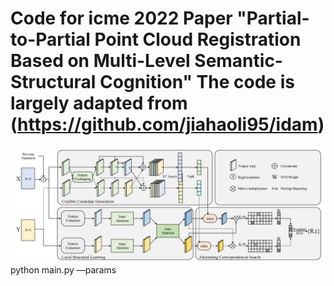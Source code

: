 # Code for icme 2022 Paper "Partial-to-Partial Point Cloud Registration Based on Multi-Level Semantic-Structural Cognition" The code is largely adapted from  (https://github.com/jiahaoli95/idam)


![MODEL](https://github.com/OVEYA123/MSSC/blob/main/code-mssc/imgs/MODEL.png)
python main.py  —params
